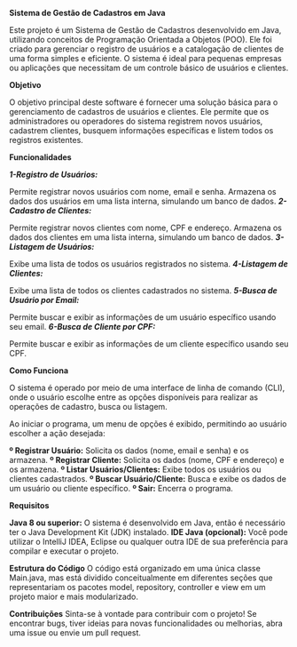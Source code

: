 **Sistema de Gestão de Cadastros em Java**

Este projeto é um Sistema de Gestão de Cadastros desenvolvido em Java, utilizando conceitos de Programação Orientada a Objetos (POO). Ele foi criado para gerenciar o registro de usuários e a catalogação de clientes de uma forma simples e eficiente. O sistema é ideal para pequenas empresas ou aplicações que necessitam de um controle básico de usuários e clientes.

**Objetivo**

O objetivo principal deste software é fornecer uma solução básica para o gerenciamento de cadastros de usuários e clientes. Ele permite que os administradores ou operadores do sistema registrem novos usuários, cadastrem clientes, busquem informações específicas e listem todos os registros existentes.

**Funcionalidades**

_**1-Registro de Usuários:**_

Permite registrar novos usuários com nome, email e senha.
Armazena os dados dos usuários em uma lista interna, simulando um banco de dados.
_**2-Cadastro de Clientes:**_

Permite registrar novos clientes com nome, CPF e endereço.
Armazena os dados dos clientes em uma lista interna, simulando um banco de dados.
_**3-Listagem de Usuários:**_

Exibe uma lista de todos os usuários registrados no sistema.
_**4-Listagem de Clientes:**_

Exibe uma lista de todos os clientes cadastrados no sistema.
_**5-Busca de Usuário por Email:**_

Permite buscar e exibir as informações de um usuário específico usando seu email.
_**6-Busca de Cliente por CPF:**_

Permite buscar e exibir as informações de um cliente específico usando seu CPF.

**Como Funciona**

O sistema é operado por meio de uma interface de linha de comando (CLI), onde o usuário escolhe entre as opções disponíveis para realizar as operações de cadastro, busca ou listagem.

Ao iniciar o programa, um menu de opções é exibido, permitindo ao usuário escolher a ação desejada:

**º Registrar Usuário:** Solicita os dados (nome, email e senha) e os armazena.
**º Registrar Cliente:** Solicita os dados (nome, CPF e endereço) e os armazena.
**º Listar Usuários/Clientes:** Exibe todos os usuários ou clientes cadastrados.
**º Buscar Usuário/Cliente:** Busca e exibe os dados de um usuário ou cliente específico.
**º Sair:** Encerra o programa.

**Requisitos**

**Java 8 ou superior:** O sistema é desenvolvido em Java, então é necessário ter o Java Development Kit (JDK) instalado.
**IDE Java (opcional):** Você pode utilizar o IntelliJ IDEA, Eclipse ou qualquer outra IDE de sua preferência para compilar e executar o projeto.

**Estrutura do Código**
O código está organizado em uma única classe Main.java, mas está dividido conceitualmente em diferentes seções que representariam os pacotes model, repository, controller e view em um projeto maior e mais modularizado.

**Contribuições**
Sinta-se à vontade para contribuir com o projeto! Se encontrar bugs, tiver ideias para novas funcionalidades ou melhorias, abra uma issue ou envie um pull request.
